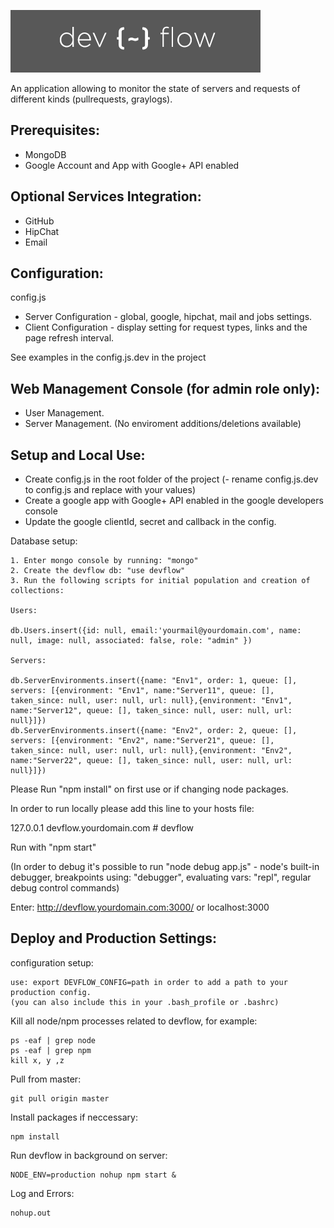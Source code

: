 ![Devflow](public/images/logo.png "Devflow")

An application allowing to monitor the state of servers and requests of different kinds (pullrequests, graylogs).

<h2>Prerequisites:</h2>

  * MongoDB
  * Google Account and App with Google+ API enabled 

<h2>Optional Services Integration:</h2>
  
  * GitHub
  * HipChat
  * Email

<h2>Configuration:</h2>
  
  config.js

  * Server Configuration - global, google, hipchat, mail and jobs settings.
  * Client Configuration - display setting for request types, links and the page refresh interval.

  See examples in the config.js.dev in the project 

<h2>Web Management Console (for admin role only):</h2>

  * User Management.
  * Server Management. (No enviroment additions/deletions available)

<h2>Setup and Local Use:</h2>
  
  * Create config.js in the root folder of the project (- rename config.js.dev to config.js and replace with your values)
  * Create a google app with Google+ API enabled in the google developers console
  * Update the google clientId, secret and callback in the config.

  Database setup:

    1. Enter mongo console by running: "mongo"
    2. Create the devflow db: "use devflow"
    3. Run the following scripts for initial population and creation of collections:

    Users: 

    db.Users.insert({id: null, email:'yourmail@yourdomain.com', name: null, image: null, associated: false, role: "admin" })

    Servers:

    db.ServerEnvironments.insert({name: "Env1", order: 1, queue: [], servers: [{environment: "Env1", name:"Server11", queue: [], taken_since: null, user: null, url: null},{environment: "Env1", name:"Server12", queue: [], taken_since: null, user: null, url: null}]})
    db.ServerEnvironments.insert({name: "Env2", order: 2, queue: [], servers: [{environment: "Env2", name:"Server21", queue: [], taken_since: null, user: null, url: null},{environment: "Env2", name:"Server22", queue: [], taken_since: null, user: null, url: null}]})

  Please Run "npm install" on first use or if changing node packages.

  In order to run locally please add this line to your hosts file:
  
  127.0.0.1 devflow.yourdomain.com # devflow

  Run with "npm start"

  (In order to debug it's possible to run "node debug app.js" - node's built-in debugger, breakpoints using: "debugger", evaluating vars: "repl", regular debug control commands)

  Enter: http://devflow.yourdomain.com:3000/ or localhost:3000

<h2>Deploy and Production Settings:</h2>

  configuration setup:

    use: export DEVFLOW_CONFIG=path in order to add a path to your production config.
    (you can also include this in your .bash_profile or .bashrc)
  
  Kill all node/npm processes related to devflow, for example:

    ps -eaf | grep node
    ps -eaf | grep npm
    kill x, y ,z

  Pull from master:

    git pull origin master

  Install packages if neccessary:

    npm install

  Run devflow in background on server:

    NODE_ENV=production nohup npm start &

  Log and Errors:

    nohup.out
